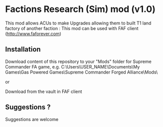 # Factions Research (Sim) mod (v1.0)

This mod allows ACUs to make Upgrades allowing them to built T1 land factory of another faction :
This mod can be used with FAF client (http://www.faforever.com)

## Installation
Download content of this repository to your "Mods" folder for Supreme Commander FA game, e.g.
C:\Users\USER_NAME\Documents\My Games\Gas Powered Games\Supreme Commander Forged Alliance\Mods\

or

Download from the vault in FAF client

## Suggestions ?

Suggestions are welcome